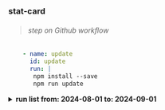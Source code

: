 ### stat-card
####


> ###### step on Github workflow
```yaml
    - name: update
      id: update
      run: |
       npm install --save
       npm run update
 ```      



<details><summary><strong>run list from: 2024-08-01 to: 2024-09-01</strong></summary>

**number** | **conclusion** | **event** | **updatedAt** | **status** | **url**
---: | :---  | :---  | :---  | :---  | :--- 
#388|success|schedule|2024-08-31 05:12:24 CEST|completed|[*#388*](https://github.com/milankomaj/stat-card/actions/runs/10641955629)
#387|success|schedule|2024-08-30 05:12:14 CEST|completed|[*#387*](https://github.com/milankomaj/stat-card/actions/runs/10626176875)
#386|success|schedule|2024-08-29 05:13:40 CEST|completed|[*#386*](https://github.com/milankomaj/stat-card/actions/runs/10608030555)
#385|success|schedule|2024-08-28 05:13:22 CEST|completed|[*#385*](https://github.com/milankomaj/stat-card/actions/runs/10589511305)
#384|success|schedule|2024-08-27 05:12:29 CEST|completed|[*#384*](https://github.com/milankomaj/stat-card/actions/runs/10571021451)
#383|success|schedule|2024-08-26 05:14:43 CEST|completed|[*#383*](https://github.com/milankomaj/stat-card/actions/runs/10552885869)
#382|success|schedule|2024-08-25 05:11:43 CEST|completed|[*#382*](https://github.com/milankomaj/stat-card/actions/runs/10543683504)
#381|success|schedule|2024-08-24 05:12:01 CEST|completed|[*#381*](https://github.com/milankomaj/stat-card/actions/runs/10535257676)
#380|success|schedule|2024-08-23 05:12:26 CEST|completed|[*#380*](https://github.com/milankomaj/stat-card/actions/runs/10519225572)
#379|success|schedule|2024-08-22 05:14:02 CEST|completed|[*#379*](https://github.com/milankomaj/stat-card/actions/runs/10501166127)
#378|success|schedule|2024-08-21 05:13:04 CEST|completed|[*#378*](https://github.com/milankomaj/stat-card/actions/runs/10482839133)
#377|success|schedule|2024-08-20 05:13:25 CEST|completed|[*#377*](https://github.com/milankomaj/stat-card/actions/runs/10464625675)
#376|success|schedule|2024-08-19 05:13:58 CEST|completed|[*#376*](https://github.com/milankomaj/stat-card/actions/runs/10446464859)
#375|success|schedule|2024-08-18 05:11:48 CEST|completed|[*#375*](https://github.com/milankomaj/stat-card/actions/runs/10437376101)
#374|success|schedule|2024-08-17 05:11:38 CEST|completed|[*#374*](https://github.com/milankomaj/stat-card/actions/runs/10429081135)
#373|success|schedule|2024-08-16 05:15:04 CEST|completed|[*#373*](https://github.com/milankomaj/stat-card/actions/runs/10414037781)
#372|success|schedule|2024-08-15 05:12:32 CEST|completed|[*#372*](https://github.com/milankomaj/stat-card/actions/runs/10398159362)
#371|success|schedule|2024-08-14 17:54:31 CEST|completed|[*#371*](https://github.com/milankomaj/stat-card/actions/runs/10390885345)
#370|success|schedule|2024-08-14 17:45:04 CEST|completed|[*#370*](https://github.com/milankomaj/stat-card/actions/runs/10390753204)
#369|success|schedule|2024-08-14 17:35:44 CEST|completed|[*#369*](https://github.com/milankomaj/stat-card/actions/runs/10390620745)
#368|success|schedule|2024-08-14 17:26:48 CEST|completed|[*#368*](https://github.com/milankomaj/stat-card/actions/runs/10390451679)
#365|success|schedule|2024-08-14 05:19:46 CEST|completed|[*#365*](https://github.com/milankomaj/stat-card/actions/runs/10380830243)
#364|success|schedule|2024-08-13 05:19:16 CEST|completed|[*#364*](https://github.com/milankomaj/stat-card/actions/runs/10363019425)
#348|success|schedule|2024-08-12 05:19:30 CEST|completed|[*#348*](https://github.com/milankomaj/stat-card/actions/runs/10345341827)
#347|success|schedule|2024-08-11 05:17:15 CEST|completed|[*#347*](https://github.com/milankomaj/stat-card/actions/runs/10336614592)
#326|success|schedule|2024-08-10 05:20:30 CEST|completed|[*#326*](https://github.com/milankomaj/stat-card/actions/runs/10328556524)
#309|success|schedule|2024-08-09 05:17:48 CEST|completed|[*#309*](https://github.com/milankomaj/stat-card/actions/runs/10313065572)
#259|success|schedule|2024-08-08 05:17:41 CEST|completed|[*#259*](https://github.com/milankomaj/stat-card/actions/runs/10295340268)
#258|success|schedule|2024-08-07 21:12:58 CEST|completed|[*#258*](https://github.com/milankomaj/stat-card/actions/runs/10290332803)
#257|success|schedule|2024-08-07 20:19:55 CEST|completed|[*#257*](https://github.com/milankomaj/stat-card/actions/runs/10289617843)
#256|success|schedule|2024-08-07 19:16:15 CEST|completed|[*#256*](https://github.com/milankomaj/stat-card/actions/runs/10288747861)
</details>
